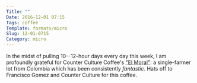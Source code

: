 ```yaml
---
Title: ""
Date: 2016-12-01 07:15
Tags: coffee
Template: formats/micro
Slug: 12-01-0715
Category: micro
---
```


In the midst of pulling 10--12-hour days every day this week, I am profoundly grateful for Counter Culture Coffee's ["El Moral"]: a single-farmer lot from Colombia which has been consistently *fantastic*. Hats off to Francisco Gomez and Counter Culture for this coffee.

["El Moral"]: https://counterculturecoffee.com/store/coffee/el-moral
